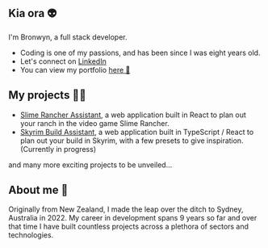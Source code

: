 ## Kia ora 👽

I'm Bronwyn, a full stack developer.

- Coding is one of my passions, and has been since I was eight years old.
- Let's connect on [LinkedIn](https://www.linkedin.com/in/bronwyn-waterhouse/)
- You can view my portfolio [here 👻](https://bronwynwaterhouse.com/)


## My projects 👩‍💻

- [Slime Rancher Assistant](https://slimerancherassistant.netlify.app/), a web application built in React to plan out your ranch in the video game Slime Rancher.
- [Skyrim Build Assistant](https://skyrimperkcalculator.netlify.app/), a web application built in TypeScript / React to plan out your build in Skyrim, with a few presets to give inspiration. (Currently in progress)

and many more exciting projects to be unveiled...


## About me 🦇

Originally from New Zealand, I made the leap over the ditch to Sydney, Australia in 2022. My career in development spans 9 years so far and over that time I have built countless projects across a plethora of sectors and technologies.
